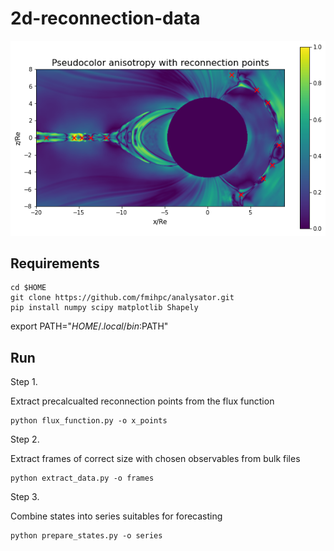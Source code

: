 # 2d-reconnection-data

![](reconnection_points.png)

## Requirements

```
cd $HOME
git clone https://github.com/fmihpc/analysator.git
pip install numpy scipy matplotlib Shapely
```

export PATH="$HOME/.local/bin:$PATH"

## Run

Step 1.

Extract precalcualted reconnection points from the flux function
```
python flux_function.py -o x_points
```

Step 2.

Extract frames of correct size with chosen observables from bulk files
```
python extract_data.py -o frames
```

Step 3.

Combine states into series suitables for forecasting
```
python prepare_states.py -o series
```
